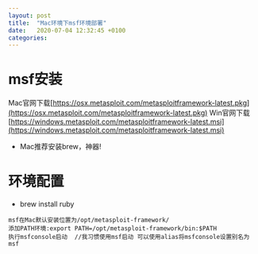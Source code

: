 ```yaml
---
layout: post
title:  "Mac环境下msf环境部署"
date:   2020-07-04 12:32:45 +0100
categories:
---
```


# msf安装
Mac官网下载[https://osx.metasploit.com/metasploitframework-latest.pkg](https://osx.metasploit.com/metasploitframework-latest.pkg) 
Win官网下载[https://windows.metasploit.com/metasploitframework-latest.msi](https://windows.metasploit.com/metasploitframework-latest.msi)  

- Mac推荐安装brew，神器!  
# 环境配置  
- brew install ruby  
```
msf在Mac默认安装位置为/opt/metasploit-framework/  
添加PATH环境:export PATH=/opt/metasploit-framework/bin:$PATH  
执行msfconsole启动  //我习惯使用msf启动 可以使用alias将msfconsole设置别名为msf
```

